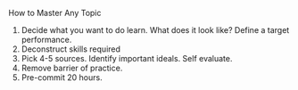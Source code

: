 How to Master Any Topic

1. Decide what you want to do learn. What does it look like? Define a target performance.
2. Deconstruct skills required
3. Pick 4-5 sources. Identify important ideals. Self evaluate.
4. Remove barrier of practice.
5. Pre-commit 20 hours.
